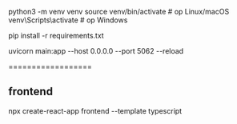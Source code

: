 
python3 -m venv venv
source venv/bin/activate     # op Linux/macOS
venv\Scripts\activate        # op Windows

pip install -r requirements.txt

uvicorn main:app --host 0.0.0.0 --port 5062 --reload













==================


## frontend

npx create-react-app frontend --template typescript




